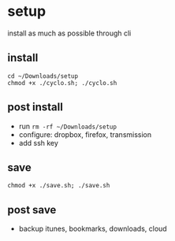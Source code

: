 # setup
install as much as possible through cli

## install
```
cd ~/Downloads/setup
chmod +x ./cyclo.sh; ./cyclo.sh
```

## post install
- run `rm -rf ~/Downloads/setup`
- configure: dropbox, firefox, transmission
- add ssh key

## save
`chmod +x ./save.sh; ./save.sh`

## post save
- backup itunes, bookmarks, downloads, cloud
